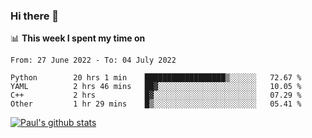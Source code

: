 ### Hi there 👋

📊 **This week I spent my time on**
<!--START_SECTION:waka-->

```text
From: 27 June 2022 - To: 04 July 2022

Python        20 hrs 1 min    ██████████████████▒░░░░░░   72.67 %
YAML          2 hrs 46 mins   ██▓░░░░░░░░░░░░░░░░░░░░░░   10.05 %
C++           2 hrs           █▓░░░░░░░░░░░░░░░░░░░░░░░   07.29 %
Other         1 hr 29 mins    █▒░░░░░░░░░░░░░░░░░░░░░░░   05.41 %
```

<!--END_SECTION:waka-->


[![Paul's github stats](https://github-readme-stats.vercel.app/api?username=mickeyouyou&theme=dracula&show_icons=true)](https://github.com/anuraghazra/github-readme-stats)
